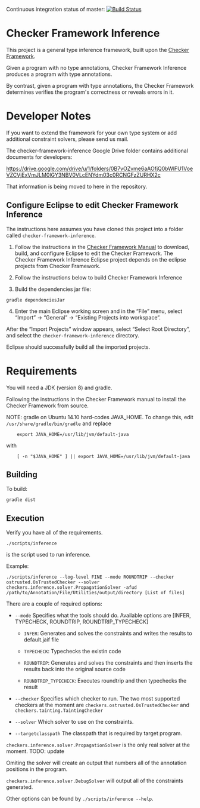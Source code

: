 Continuous integration status of master: 
[![Build Status](https://travis-ci.org/typetools/checker-framework-inference.png?branch=master)](https://travis-ci.org/typetools/checker-framework-inference)


Checker Framework Inference
===========================

This project is a general type inference framework,
built upon the [Checker Framework](https://checkerframework.org/).

Given a program with no type annotations, Checker Framework Inference produces a program with type annotations.

By contrast, given a program with type annotations, the Checker Framework determines verifies the program's correctness or reveals errors in it.


Developer Notes
===============

If you want to extend the framework for your own type system or add
additional constraint solvers, please send us mail.

The checker-framework-inference Google Drive folder contains
additional documents for developers:

https://drive.google.com/drive/u/1/folders/0B7vOZvme6aAOfjQ0bWlFU1VoeVZCVjExVmJLM0lGY3NBV0VLcENYdm03c0RCNGFzZURHX2c

That information is being moved to here in the repository.


Configure Eclipse to edit Checker Framework Inference
------------

The instructions here assumes you have cloned this project into a folder called `checker-framework-inference`.

1) Follow the instructions in the [Checker Framework Manual](https://checkerframework.org/manual/#building-eclipse)
to download, build, and configure Eclipse to edit the Checker Framework. The Checker Framework Inference Eclipse
project depends on the eclipse projects from Checker Framework.

2) Follow the instructions below to build Checker Framework Inference

3) Build the dependencies jar file:

````
gradle dependenciesJar
````

4) Enter the main Eclipse working screen and in the “File” menu, select “Import” -> “General” -> “Existing Projects into workspace”.

After the “Import Projects” window appears, select “Select Root Directory”, and select the `checker-framework-inference` directory.

Eclipse should successfully build all the imported projects.

Requirements
===============

You will need a JDK (version 8) and gradle.

Following the instructions in the Checker Framework manual to install the Checker Framework from source.

NOTE: gradle on Ubuntu 14.10 hard-codes JAVA_HOME. To change this, edit
    `/usr/share/gradle/bin/gradle`
and replace

````
    export JAVA_HOME=/usr/lib/jvm/default-java
````

with

````
    [ -n "$JAVA_HOME" ] || export JAVA_HOME=/usr/lib/jvm/default-java
````


Building
--------

To build:

````
gradle dist
````


Execution
---------

Verify you have all of the requirements.

````
./scripts/inference
````

is the script used to run inference.

Example:

````
./scripts/inference --log-level FINE --mode ROUNDTRIP --checker ostrusted.OsTrustedChecker --solver checkers.inference.solver.PropagationSolver -afud /path/to/Annotation/File/Utilities/output/directory [List of files]
````

There are a couple of required options:

* `--mode`
Specifies what the tools should do.
Available options are [INFER, TYPECHECK, ROUNDTRIP, ROUNDTRIP_TYPECHECK]

  * `INFER`:
    Generates and solves the constraints and writes the results to default.jaif file

  * `TYPECHECK`:
    Typechecks the existin code

  * `ROUNDTRIP`:
    Generates and solves the constraints and then inserts the results
    back into the original source code

  * `ROUNDTRIP_TYPECHECK`:
    Executes roundtrip and then typechecks the result

* `--checker`
Specifies which checker to run.
The two most supported checkers at the moment are
`checkers.ostrusted.OsTrustedChecker` and
`checkers.tainting.TaintingChecker`

* `--solver`
Which solver to use on the constraints.

* `--targetclasspath`
The classpath that is required by target program.

`checkers.inference.solver.PropagationSolver` is the only real solver
at the moment.
TODO: update

Omiting the solver will create an output that numbers all of the
annotation positions in the program.

`checkers.inference.solver.DebugSolver` will output all of the
constraints generated.


Other options can be found by `./scripts/inference --help`.


